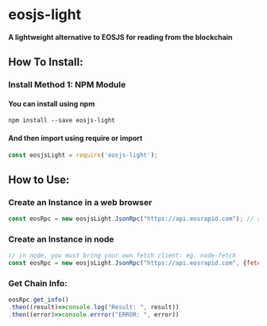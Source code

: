 # eosjs-light
#### A lightweight alternative to EOSJS for reading from the blockchain

## How To Install:

### Install Method 1: NPM Module
#### You can install using npm
```npm install --save eosjs-light```
#### And then import using require or import
```javascript
const eosjsLight = require('eosjs-light');
```

## How to Use:
### Create an Instance in a web browser
```javascript
const eosRpc = new eosjsLight.JsonRpc("https://api.eosrapid.com"); // replace the api url with your eos api url, or use ours =)
```

### Create an Instance in node
```javascript
// in node, you must bring your own fetch client: eg. node-fetch
const eosRpc = new eosjsLight.JsonRpc("https://api.eosrapid.com", {fetch: fetchClient});
```

### Get Chain Info:
```javascript
eosRpc.get_info()
.then((result)=>console.log("Result: ", result))
.then((error)=>console.errror("ERROR: ", error))
```
